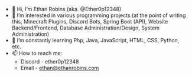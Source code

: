 - 👋 Hi, I’m Ethan Robins (aka. @Ether0p12348)
- 👀 I’m interested in various programming projects (at the point of writing this, Minecraft Plugins, Discord Bots, Spring Boot (API), Website Backend/Frontend, Database Administration/Design, System Administration)
- 🌱 I’m constantly learning Php, Java, JavaScript, HTML, CSS, Python, etc.
- 📫 How to reach me:
  - Discord - ether0p12348
  - Email - ethan@ethanrobins.com
